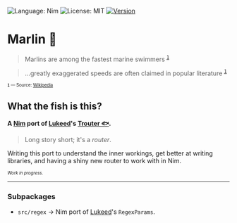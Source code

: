 <!-- ![Language: Nim](https://img.shields.io/badge/language-Nim-yellow) -->
![Language: Nim](https://img.shields.io/static/v1?label=written%20with%20love,%20in&message=Nim&color=yellow)
![License: MIT](https://img.shields.io/github/license/AlbertSmit/Marlin)
[![Version](https://img.shields.io/github/v/release/AlbertSmit/Marlin?include_prereleases)](https://github.com/AlbertSmit/Marlin/releases)


# Marlin 🦈


> Marlins are among the fastest marine swimmers <sup >[` 1 `](#footnote)</sup>

> ...greatly exaggerated speeds are often claimed in popular literature  <sup >[` 1 `](#footnote)</sup>

<sub id="footnote"><sup> **`1`** — Source: [Wikipedia](https://en.wikipedia.org/wiki/Marlin) </sup></sub>

## What the fish is this?


**A [Nim](https://github.com/nim-lang/Nim) port of [Lukeed](https://github.com/lukeed)'s [Trouter 🐟](https://github.com/lukeed/regexparam).**

> Long story short; it's a _router_.

Writing this port to understand the inner workings, get better at writing libraries, and having a shiny new router to work with in Nim.

<sub><sup>_Work in progress._</sub></sup>

---

### Subpackages

-  `src/regex`   →   Nim port of [Lukeed](https://github.com/lukeed)'s `RegexParams`.
